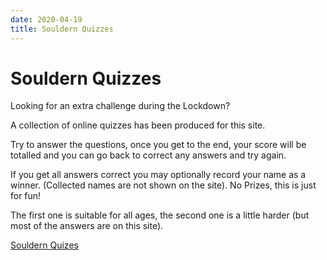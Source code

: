 ```yaml
---
date: 2020-04-19
title: Souldern Quizzes
---
```


# Souldern Quizzes

Looking for an extra challenge during the Lockdown?

A collection of online quizzes has been produced for this site.

Try to answer the questions, once you get to the end, your score will be totalled and you can go back to correct any answers and try again.

If you get all answers correct you may optionally record your name as a winner.
(Collected names are not shown on the site). No Prizes, this is just for fun!

The first one is suitable for all ages, the second one is a little harder (but most of the answers are on this site).

[Souldern Quizes](https://www.souldern.org/home/quiz/)


